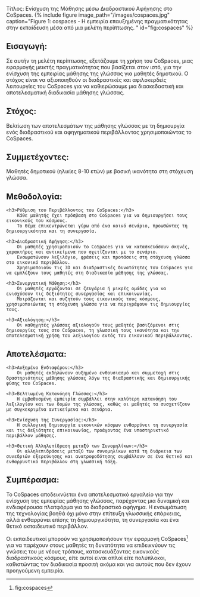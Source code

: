 Τίτλος: Ενίσχυση της Μάθησης μέσω Διαδραστικού Αφήγησης στο CoSpaces.
{% include figure image_path="/images/cospaces.jpg" caption="Figure 1: cospaces - Η εμπειρία επαυξημένης πραγματικότητας στην εκπαίδευση μέσα από μια μελέτη περίπτωσης. " id="fig:cospaces" %}

<h2>Εισαγωγή:</h2>
Σε αυτήν τη μελέτη περίπτωσης, εξετάζουμε τη χρήση του CoSpaces, μιας εφαρμογής μεικτής πραγματικότητας που βασίζεται στον ιστό, για την ενίσχυση της εμπειρίας μάθησης της γλώσσας για μαθητές δημοτικού. Ο στόχος είναι να αξιοποιηθούν οι διαδραστικές και αφιλοκερδείς λειτουργίες του CoSpaces για να καθιερώσουμε μια διασκεδαστική και αποτελεσματική διαδικασία μάθησης γλώσσας.

<h2>Στόχος:</h2>
Βελτίωση των αποτελεσμάτων της μάθησης γλώσσας με τη δημιουργία ενός διαδραστικού και αφηγηματικού περιβάλλοντος χρησιμοποιώντας το CoSpaces.

<h2>Συμμετέχοντες:</h2>
Μαθητές δημοτικού (ηλικίες 8-10 ετών) με βασική ικανότητα στη στόχευση γλώσσα.

<h2>Μεθοδολογία:</h2>

    <h3>Ρύθμιση του Περιβάλλοντος του CoSpaces:</h3>
        Κάθε μαθητής έχει πρόσβαση στο CoSpaces για να δημιουργήσει τους εικονικούς του κόσμους.
        Το θέμα επικεντρώνεται γύρω από ένα κοινό σενάριο, προωθώντας τη δημιουργικότητα και τη συνεργασία.

    <h3>Διαδραστική Αφήγηση:</h3>
        Οι μαθητές χρησιμοποιούν το CoSpaces για να κατασκευάσουν σκηνές, χαρακτήρες και αντικείμενα που σχετίζονται με το σενάριο.
        Ενσωματώνουν λεξιλόγιο, φράσεις και προτάσεις στη στόχευση γλώσσα στο εικονικό περιβάλλον.
        Χρησιμοποιούν τις 3D και διαδραστικές δυνατότητες του CoSpaces για να εμπλέξουν τους μαθητές στη διαδικασία μάθησης της γλώσσας.

    <h3>Συνεργατική Μάθηση:</h3>
        Οι μαθητές εργάζονται σε ζευγάρια ή μικρές ομάδες για να ενισχύσουν τις δεξιότητες συνεργασίας και επικοινωνίας.
        Μοιράζονται και συζητούν τους εικονικούς τους κόσμους, χρησιμοποιώντας τη στόχευση γλώσσα για να περιγράψουν τις δημιουργίες τους.

    <h3>Αξιολόγηση:</h3>
        Οι καθηγητές γλώσσας αξιολογούν τους μαθητές βασιζόμενοι στις δημιουργίες τους στο CoSpaces, τη γλωσσική τους ικανότητα και την αποτελεσματική χρήση του λεξιλογίου εντός του εικονικού περιβάλλοντος.

<h2>Αποτελέσματα:</h2>

    <h3>Αυξημένο Ενδιαφέρον:</h3>
        Οι μαθητές εκδηλώνουν αυξημένο ενθουσιασμό και συμμετοχή στις δραστηριότητες μάθησης γλώσσας λόγω της διαδραστικής και δημιουργικής φύσης του CoSpaces.

    <h3>Βελτιωμένη Κατανόηση Γλώσσας:</h3>
        Η εμβαθυσμένη εμπειρία συμβάλλει στην καλύτερη κατανόηση του λεξιλογίου και των δομών της γλώσσας, καθώς οι μαθητές τα συσχετίζουν με συγκεκριμένα αντικείμενα και σενάρια.

    <h3>Ενίσχυση της Συνεργασίας:</h3>
        Η συλλογική δημιουργία εικονικών κόσμων ενθαρρύνει τη συνεργασία και τις δεξιότητες επικοινωνίας, προάγοντας ένα υποστηρικτικό περιβάλλον μάθησης.

    <h3>Θετική Αλληλεπίδραση μεταξύ των Συνομηλίκων:</h3>
        Οι αλληλεπιδράσεις μεταξύ των συνομηλίκων κατά τη διάρκεια των συνεδριών εξερεύνησης και ανατροφοδότησης συμβάλλουν σε ένα θετικό και ενθαρρυντικό περιβάλλον στη γλωσσική τάξη.

<h2>Συμπέρασμα:</h2>
Το CoSpaces  αποδεικνύεται ένα αποτελεσματικό εργαλείο για την ενίσχυση της εμπειρίας μάθησης γλώσσας, παρέχοντας μια δυναμική και ενδιαφέρουσα πλατφόρμα για το διαδραστικό αφήγημα. Η ενσωμάτωση της τεχνολογίας βοηθά όχι μόνο στην επίτευξη γλωσσικής επάρκειας, αλλά ενθαρρύνει επίσης τη δημιουργικότητα, τη συνεργασία και ένα θετικό εκπαιδευτικό περιβάλλον.



Οι εκπαιδευτικοί μπορούν να χρησιμοποιήσουν την εφαρμογή CoSpaces[^1] για να παρέχουν στους μαθητές τη δυνατότητα να επιδεικνύουν τις γνώσεις του με νέους τρόπους, κατασκευάζοντας εικονικούς διαδραστικούς κόσμους, είτε αυτοί είναι απλοί είτε πολύπλοκοι, καθιστώντας τον διαδικασία προσιτή ακόμα και για αυτούς που δεν έχουν προηγούμενη εμπειρία.

[^1]: fig:cospaces
